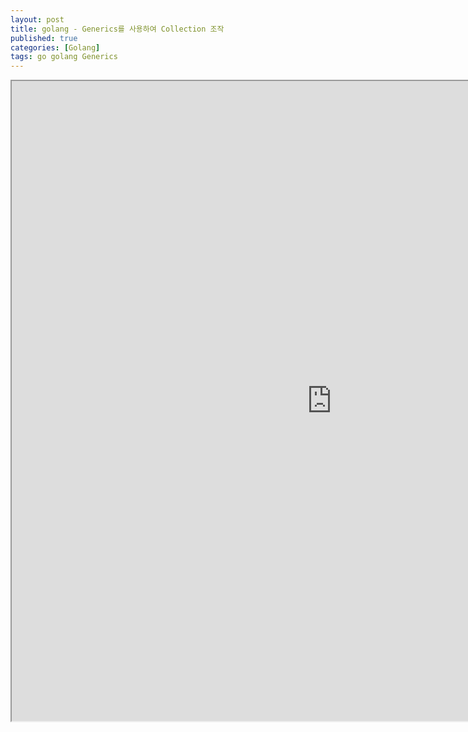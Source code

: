 ```yaml
---
layout: post
title: golang - Generics를 사용하여 Collection 조작
published: true
categories: [Golang]
tags: go golang Generics
---
```

<iframe width="1024" height="1024" src="https://docs.google.com/document/d/e/2PACX-1vS5uftfmVR2bPWnVDtnHufFCELLZYgH0IVHaLGRm3QrbawDLVlmI60YpRynAbvSUIs26Fugg7J_WTXn/pub?embedded=true"></iframe>    
  